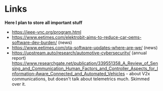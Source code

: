 # Links
**Here I plan to store all important stuff**

* https://ieee-vnc.org/program.html
* https://www.eetimes.com/elektrobit-aims-to-reduce-car-oems-software-dev-burden/ (news)
* https://www.eetimes.com/ota-software-updates-where-are-we/ (news)
* https://upstream.auto/research/automotive-cybersecurity/ (annual report)
https://www.researchgate.net/publication/339551358_A_Review_of_Sensing_and_Communication_Human_Factors_and_Controller_Aspects_for_Information-Aware_Connected_and_Automated_Vehicles - about V2x communications, but doesn't talk about telemetrics much. Skimmed over it.

